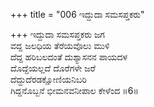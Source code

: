 +++
title = "006 ಇದ್ದುದಾ ಸಮಸಪ್ತಕರು"

+++
ಇದ್ದುದಾ ಸಮಸಪ್ತಕರು ಜಗ  
ವದ್ದ ಜಲಧಿಯ ತೆರೆಯವೊಲು ಮುಳಿ  
ದೆದ್ದ ಹರಿಬಲದಂತೆ ದುಶ್ಯಾಸನನ ಪಾಯದಳ  
ದೊದ್ದೆಯಲ್ಲದೆ ದೊರೆಗಳೇ ಜರೆ  
ದೆದ್ದುದೆರಡಕ್ಷೋಣಿಯನಿಬರಿ  
ಗಿದ್ದನೊಬ್ಬನೆ ಭೀಮನವನೀಪಾಲ ಕೇಳೆಂದ     ॥6॥